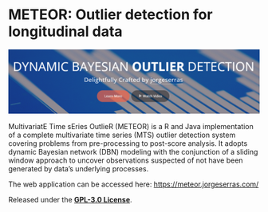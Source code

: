 # METEOR: Outlier detection for longitudinal data


![Frontpage](assets/images/application_front_page.png)

MultivariatE Time sEries OutlieR (METEOR) is a R and Java implementation of a complete multivariate time series (MTS) outlier detection system covering problems from pre-processing to post-score analysis. It adopts dynamic Bayesian network (DBN) modeling with the conjunction of a sliding window approach to uncover observations suspected of not have been generated by data’s underlying processes.

The web application can be accessed here: https://meteor.jorgeserras.com/

Released under the **[GPL-3.0 License](https://www.gnu.org/licenses/gpl-3.0.html)**.
